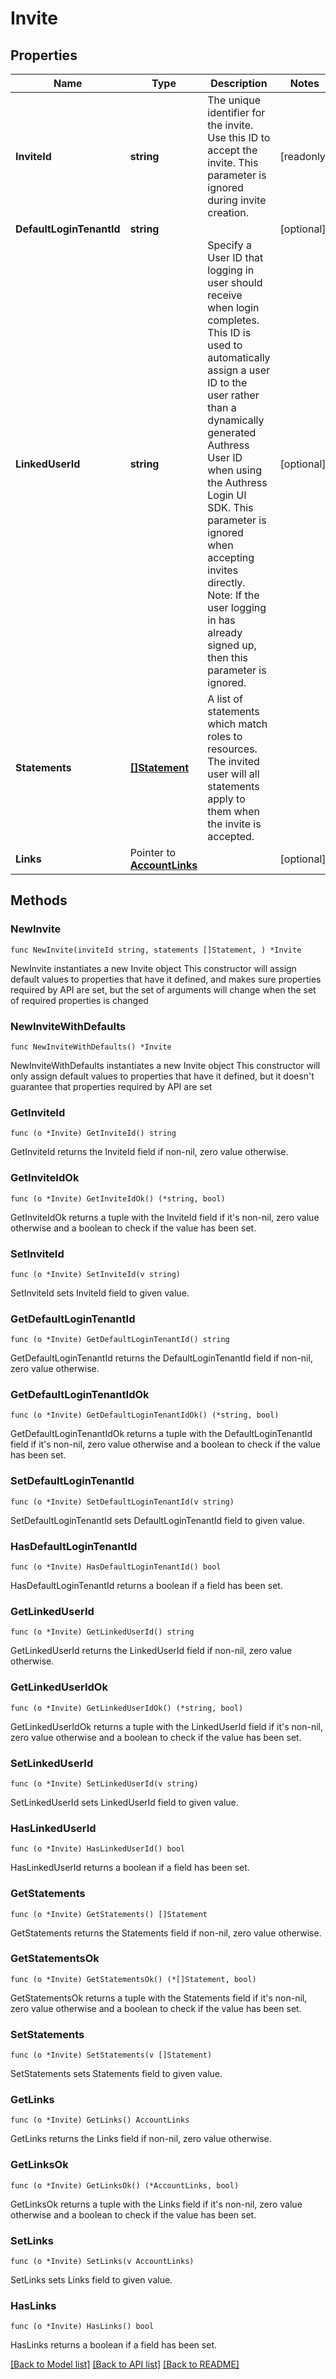 # Invite

## Properties

Name | Type | Description | Notes
------------ | ------------- | ------------- | -------------
**InviteId** | **string** | The unique identifier for the invite. Use this ID to accept the invite. This parameter is ignored during invite creation. | [readonly] 
**DefaultLoginTenantId** | **string** |  | [optional] 
**LinkedUserId** | **string** | Specify a User ID that logging in user should receive when login completes. This ID is used to automatically assign a user ID to the user rather than a dynamically generated Authress User ID when using the Authress Login UI SDK. This parameter is ignored when accepting invites directly. Note: If the user logging in has already signed up, then this parameter is ignored. | [optional] 
**Statements** | [**[]Statement**](Statement.md) | A list of statements which match roles to resources. The invited user will all statements apply to them when the invite is accepted. | 
**Links** | Pointer to [**AccountLinks**](AccountLinks.md) |  | [optional] 

## Methods

### NewInvite

`func NewInvite(inviteId string, statements []Statement, ) *Invite`

NewInvite instantiates a new Invite object
This constructor will assign default values to properties that have it defined,
and makes sure properties required by API are set, but the set of arguments
will change when the set of required properties is changed

### NewInviteWithDefaults

`func NewInviteWithDefaults() *Invite`

NewInviteWithDefaults instantiates a new Invite object
This constructor will only assign default values to properties that have it defined,
but it doesn't guarantee that properties required by API are set

### GetInviteId

`func (o *Invite) GetInviteId() string`

GetInviteId returns the InviteId field if non-nil, zero value otherwise.

### GetInviteIdOk

`func (o *Invite) GetInviteIdOk() (*string, bool)`

GetInviteIdOk returns a tuple with the InviteId field if it's non-nil, zero value otherwise
and a boolean to check if the value has been set.

### SetInviteId

`func (o *Invite) SetInviteId(v string)`

SetInviteId sets InviteId field to given value.


### GetDefaultLoginTenantId

`func (o *Invite) GetDefaultLoginTenantId() string`

GetDefaultLoginTenantId returns the DefaultLoginTenantId field if non-nil, zero value otherwise.

### GetDefaultLoginTenantIdOk

`func (o *Invite) GetDefaultLoginTenantIdOk() (*string, bool)`

GetDefaultLoginTenantIdOk returns a tuple with the DefaultLoginTenantId field if it's non-nil, zero value otherwise
and a boolean to check if the value has been set.

### SetDefaultLoginTenantId

`func (o *Invite) SetDefaultLoginTenantId(v string)`

SetDefaultLoginTenantId sets DefaultLoginTenantId field to given value.

### HasDefaultLoginTenantId

`func (o *Invite) HasDefaultLoginTenantId() bool`

HasDefaultLoginTenantId returns a boolean if a field has been set.

### GetLinkedUserId

`func (o *Invite) GetLinkedUserId() string`

GetLinkedUserId returns the LinkedUserId field if non-nil, zero value otherwise.

### GetLinkedUserIdOk

`func (o *Invite) GetLinkedUserIdOk() (*string, bool)`

GetLinkedUserIdOk returns a tuple with the LinkedUserId field if it's non-nil, zero value otherwise
and a boolean to check if the value has been set.

### SetLinkedUserId

`func (o *Invite) SetLinkedUserId(v string)`

SetLinkedUserId sets LinkedUserId field to given value.

### HasLinkedUserId

`func (o *Invite) HasLinkedUserId() bool`

HasLinkedUserId returns a boolean if a field has been set.

### GetStatements

`func (o *Invite) GetStatements() []Statement`

GetStatements returns the Statements field if non-nil, zero value otherwise.

### GetStatementsOk

`func (o *Invite) GetStatementsOk() (*[]Statement, bool)`

GetStatementsOk returns a tuple with the Statements field if it's non-nil, zero value otherwise
and a boolean to check if the value has been set.

### SetStatements

`func (o *Invite) SetStatements(v []Statement)`

SetStatements sets Statements field to given value.


### GetLinks

`func (o *Invite) GetLinks() AccountLinks`

GetLinks returns the Links field if non-nil, zero value otherwise.

### GetLinksOk

`func (o *Invite) GetLinksOk() (*AccountLinks, bool)`

GetLinksOk returns a tuple with the Links field if it's non-nil, zero value otherwise
and a boolean to check if the value has been set.

### SetLinks

`func (o *Invite) SetLinks(v AccountLinks)`

SetLinks sets Links field to given value.

### HasLinks

`func (o *Invite) HasLinks() bool`

HasLinks returns a boolean if a field has been set.


[[Back to Model list]](./README.md#documentation-for-models) [[Back to API list]](./README.md#documentation-for-api-endpoints) [[Back to README]](./README.md)


